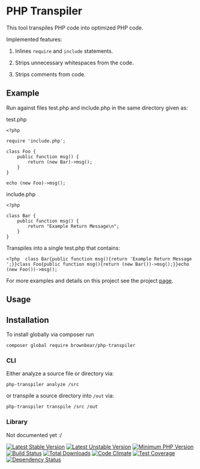 # PHP Transpiler

This tool transpiles PHP code into optimized PHP code.

Implemented features:

1. Inlines `require` and `include` statements.

2. Strips unnecessary whitespaces from the code.

3. Strips comments from code.

## Example

Run against files test.php and include.php in the same directory given as:

test.php
```
<?php

require 'include.php';

class Foo {
    public function msg() {
        return (new Bar)->msg();
    }
}

echo (new Foo)->msg();
```

include.php

```
<?php

class Bar {
    public function msg() {
        return "Example Return Message\n";  
    }
}

```

Transpiles into a single test.php that contains:

```
<?php  class Bar{public function msg(){return 'Example Return Message
';}}class Foo{public function msg(){return (new Bar())->msg();}}echo (new Foo())->msg();
```

For more examples and details on this project see the project [page](http://obrown.io/php-transpiler.html).

## Usage

## Installation

To install globally via composer run
 
`composer global require brownbear/php-transpiler`

### CLI

Either analyze a source file or directory via:

```
php-transpiler analyze /src
```

or transpile a source directory into `/out` via:

```
php-transpiler transpile /src /out
```

### Library

Not documented yet :/


[![Latest Stable Version](https://poser.pugx.org/brownbear/php-transpiler/v/stable)](https://packagist.org/packages/brownbear/php-transpiler)
[![Latest Unstable Version](https://poser.pugx.org/brownbear/php-transpiler/v/unstable)](//packagist.org/packages/brownbear/php-transpiler)
[![Minimum PHP Version](https://img.shields.io/badge/php-%3E%3D%205.6-8892BF.svg?style=flat-square)](https://php.net/)
[![Build Status](https://travis-ci.org/original-brownbear/php-transpiler.svg)](https://travis-ci.org/original-brownbear/php-transpiler)
[![Total Downloads](https://poser.pugx.org/brownbear/php-transpiler/downloads)](https://packagist.org/packages/brownbear/php-transpiler)
[![Code Climate](https://codeclimate.com/github/original-brownbear/php-transpiler/badges/gpa.svg)](https://codeclimate.com/github/original-brownbear/php-transpiler)
[![Test Coverage](https://codeclimate.com/github/original-brownbear/php-transpiler/badges/coverage.svg)](https://codeclimate.com/github/original-brownbear/php-transpiler/coverage)
[![Dependency Status](https://www.versioneye.com/user/projects/567fc289eb4f47003c000092/badge.svg?style=flat)](https://www.versioneye.com/user/projects/567fc289eb4f47003c000092)